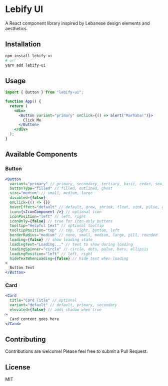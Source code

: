 # Lebify UI

A React component library inspired by Lebanese design elements and aesthetics.

## Installation

```bash
npm install lebify-ui
# or
yarn add lebify-ui
```

## Usage

```jsx
import { Button } from "lebify-ui";

function App() {
  return (
    <div>
      <Button variant="primary" onClick={() => alert("Marhaba!")}>
        Click Me
      </Button>
    </div>
  );
}
```

## Available Components

### Button

```jsx
<Button
  variant="primary" // primary, secondary, tertiary, basic, cedar, sea, stone, etc.
  buttonType="filled" // filled, outlined, ghost
  size="medium" // small, medium, large
  disabled={false}
  onClick={() => {}}
  hoverEffect="default" // default, grow, shrink, float, sink, pulse, glow
  icon={<IconComponent />} // optional icon
  iconPosition="left" // left, right
  iconOnly={false} // true for icon-only buttons
  tooltip="Helpful text" // optional tooltip
  tooltipPosition="top" // top, right, bottom, left
  borderRadius="medium" // none, small, medium, large, pill, rounded
  loading={false} // show loading state
  loadingText="Loading..." // text to show during loading
  loadingSpinner="circle" // circle, dots, pulse, bars, ellipsis
  loadingPosition="left" // left, right
  hideTextWhenLoading={false} // hide text when loading
>
  Button Text
</Button>
```

### Card

```jsx
<Card
  title="Card Title" // optional
  variant="default" // default, primary, secondary
  elevated={false} // adds shadow when true
>
  Card content goes here
</Card>
```

## Contributing

Contributions are welcome! Please feel free to submit a Pull Request.

## License

MIT
